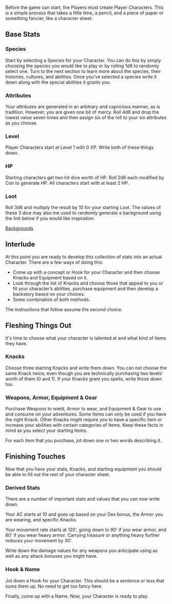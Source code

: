 Before the game can start, the Players must create Player Characters. This is a simple process that takes a little time, a pencil, and a piece of paper or something fancier, like a character sheet.

## Base Stats

### Species

Start by selecting a Species for your Character. You can do this by simply choosing the species you would like to play or by rolling 1d6 to randomly select one. Turn to the next section to learn more about the species, their histories, cultures, and abilities. Once you've selected a species write it down along with the special abilities it grants you.

### Attributes

Your attributes are generated in an arbitrary and capricious manner, as is tradition. However, you are given one bit of mercy. Roll 4d6 and drop the lowest value seven times and then assign six of the roll to your six attributes as you choose.

### Level

Player Characters start at Level 1 with 0 XP. Write both of these things down.

### HP

Starting characters get two hit dice worth of HP. Roll 2d6 each modified by Con to generate HP. All characters start with at least 2 HP.

### Loot

Roll 3d6 and multiply the result by 10 for your starting Loot. The values of these 3 dice may also me used to randomly generate a background using the link below if you would like inspiration.

[Backgrounds](backgrounds)

## Interlude

At this point you are ready to develop this collection of stats into an actual Character. There are a few ways of doing this:

- Come up with a concept or Hook for your Character and then choose Knacks and Equipment based on it.
- Look through the list of Knacks and choose those that appeal to you or fit your character’s abilities, purchase equipment and then develop a backstory based on your choices.
- Some combination of both methods.

The instructions that follow assume the second choice.

## Fleshing Things Out

It's time to choose what your character is talented at and what kind of items they have.

### Knacks

Choose three starting Knacks and write them down. You can not choose the same Knack twice, even though you are technically purchasing two levels' worth of them (0 and 1). If your Knacks grant you spells, write those down too.

### Weapons, Armor, Equipment & Gear

Purchase Weapons to wield, Armor to wear, and Equipment & Gear to use and consume on your adventures. Some Items can only be used if you have the right Knack. Other Knacks might require you to have a specific item or increase your abilities with certain categories of Items. Keep these facts in mind as you select your starting Items. 

For each item that you purchase, jot down one or two words describing it.

## Finishing Touches

Now that you have your stats, Knacks, and starting equipment you should be able to fill out the rest of your character sheet. 

### Derived Stats

There are a number of important stats and values that you can now write down. 

Your AC starts at 10 and goes up based on your Dex bonus, the Armor you are wearing, and specific Knacks.

Your movement rate starts at 120', going down to 90' if you wear armor, and 60' if you wear heavy armor. Carrying treasure or anything heavy further reduces your movement by 30'.

Write down the damage values for any weapons you anticipate using as well as any attack bonuses you might have.

### Hook & Name

Jot down a Hook for your Character. This should be a sentence or less that sums them up. No need to get too fancy here.

Finally, come up with a Name. Now, your Character is ready to play.
